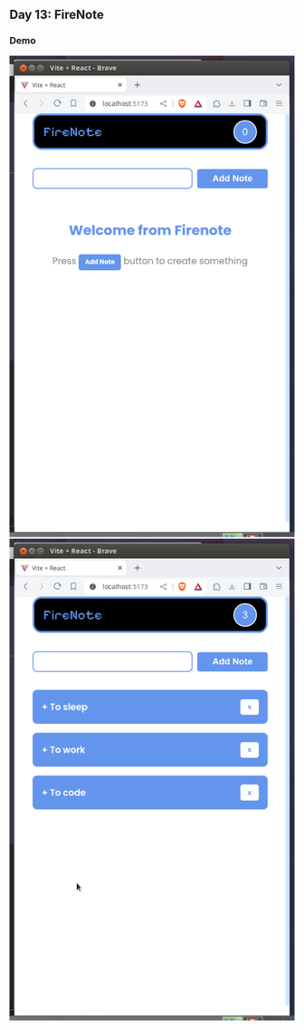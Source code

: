 ## Day 13: FireNote

### Demo

!["screenshot1"](./screenshots/1.png)
!["screenshot2"](./screenshots/2.png)
